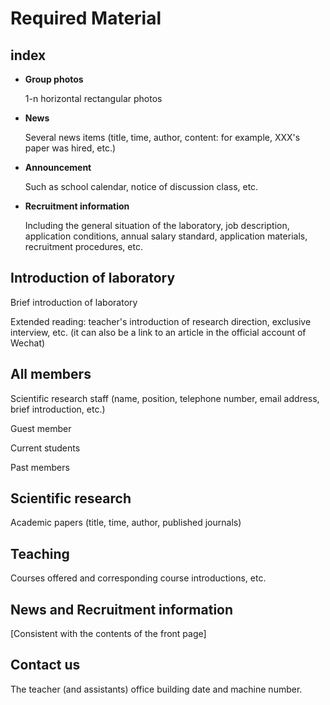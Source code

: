 # **Required Material**

## index

- **Group photos**

  1-n horizontal rectangular photos

- **News**

  Several news items (title, time, author, content: for example, XXX's paper was hired, etc.)

- **Announcement**

  Such as school calendar, notice of discussion class, etc.

- **Recruitment information**

  Including the general situation of the laboratory, job description, application conditions, annual salary standard, application materials, recruitment procedures, etc.

## Introduction of laboratory

Brief introduction of laboratory

Extended reading: teacher's introduction of research direction, exclusive interview, etc. (it can also be a link to an article in the official account of Wechat)

## All members

Scientific research staff (name, position, telephone number, email address, brief introduction, etc.) 

Guest member

Current students

Past members

## Scientific research

Academic papers (title, time, author, published journals)

## Teaching

Courses offered and corresponding course introductions, etc.

## News and **Recruitment information**

[Consistent with the contents of the front page]

## Contact us

The teacher (and assistants) office building date and machine number.

